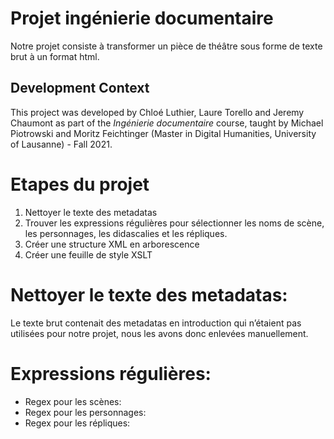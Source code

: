 # Projet ingénierie documentaire
Notre projet consiste à transformer un pièce de théâtre sous forme de texte brut à un format html.

## Development Context
This project was developed by Chloé Luthier, Laure Torello and Jeremy Chaumont as part of the _Ingénierie documentaire_ course, taught by Michael Piotrowski and Moritz Feichtinger (Master in Digital Humanities, University of Lausanne) - Fall 2021.

# Etapes du projet
1. Nettoyer le texte des metadatas
2. Trouver les expressions régulières pour sélectionner les noms de scène, les personnages, les
didascalies et les répliques.
3. Créer une structure XML en arborescence
4. Créer une feuille de style XSLT

# Nettoyer le texte des metadatas:
Le texte brut contenait des metadatas en introduction qui n’étaient pas utilisées pour notre projet,
nous les avons donc enlevées manuellement.
# Expressions régulières:
- Regex pour les scènes:
- Regex pour les personnages:
- Regex pour les répliques:
